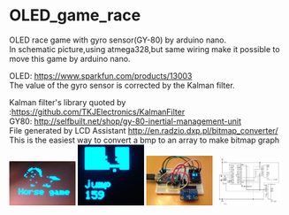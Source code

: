 # OLED_game_race  

OLED race game with gyro sensor(GY-80) by arduino nano.  
In schematic picture,using atmega328,but same wiring make it possible to move this game by arduino nano.

OLED: https://www.sparkfun.com/products/13003  
The value of the gyro sensor is corrected by the Kalman filter.
 
Kalman filter's library quoted by :https://github.com/TKJElectronics/KalmanFilter  
GY80: http://selfbuilt.net/shop/gy-80-inertial-management-unit  
File generated by LCD Assistant
 http://en.radzio.dxp.pl/bitmap_converter/  
 This is the easiest way to convert a bmp to an array to make bitmap graph
 <img src="picture/init.png" width=120px>
 <img src="picture/race.png" width=120px>
 <img src="picture/simple_hard.jpg" width=120px>
 <img src="picture/gyro_OLED.png" width=120px>
